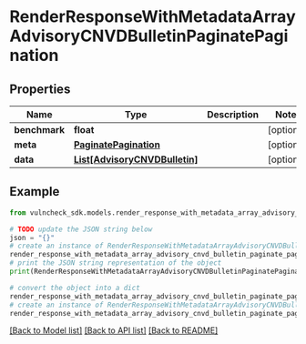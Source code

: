 # RenderResponseWithMetadataArrayAdvisoryCNVDBulletinPaginatePagination


## Properties

Name | Type | Description | Notes
------------ | ------------- | ------------- | -------------
**benchmark** | **float** |  | [optional] 
**meta** | [**PaginatePagination**](PaginatePagination.md) |  | [optional] 
**data** | [**List[AdvisoryCNVDBulletin]**](AdvisoryCNVDBulletin.md) |  | [optional] 

## Example

```python
from vulncheck_sdk.models.render_response_with_metadata_array_advisory_cnvd_bulletin_paginate_pagination import RenderResponseWithMetadataArrayAdvisoryCNVDBulletinPaginatePagination

# TODO update the JSON string below
json = "{}"
# create an instance of RenderResponseWithMetadataArrayAdvisoryCNVDBulletinPaginatePagination from a JSON string
render_response_with_metadata_array_advisory_cnvd_bulletin_paginate_pagination_instance = RenderResponseWithMetadataArrayAdvisoryCNVDBulletinPaginatePagination.from_json(json)
# print the JSON string representation of the object
print(RenderResponseWithMetadataArrayAdvisoryCNVDBulletinPaginatePagination.to_json())

# convert the object into a dict
render_response_with_metadata_array_advisory_cnvd_bulletin_paginate_pagination_dict = render_response_with_metadata_array_advisory_cnvd_bulletin_paginate_pagination_instance.to_dict()
# create an instance of RenderResponseWithMetadataArrayAdvisoryCNVDBulletinPaginatePagination from a dict
render_response_with_metadata_array_advisory_cnvd_bulletin_paginate_pagination_from_dict = RenderResponseWithMetadataArrayAdvisoryCNVDBulletinPaginatePagination.from_dict(render_response_with_metadata_array_advisory_cnvd_bulletin_paginate_pagination_dict)
```
[[Back to Model list]](../README.md#documentation-for-models) [[Back to API list]](../README.md#documentation-for-api-endpoints) [[Back to README]](../README.md)


